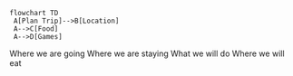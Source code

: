 ```mermaid
flowchart TD
 A[Plan Trip]-->B[Location]
 A-->C[Food]
 A-->D[Games]

```

Where we are going
Where we are staying
What we will do
Where we will eat